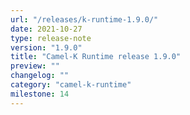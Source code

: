 ```yaml
---
url: "/releases/k-runtime-1.9.0/"
date: 2021-10-27
type: release-note
version: "1.9.0"
title: "Camel-K Runtime release 1.9.0"
preview: ""
changelog: ""
category: "camel-k-runtime"
milestone: 14
---
```

